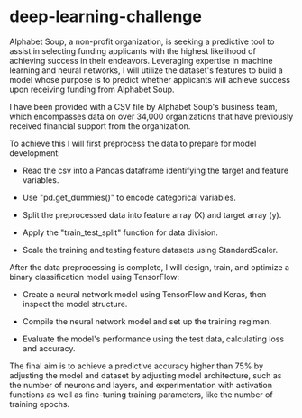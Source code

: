 # deep-learning-challenge

Alphabet Soup, a non-profit organization, is seeking a predictive tool to assist in selecting funding applicants with the highest likelihood of achieving success in their endeavors. Leveraging expertise in machine learning and neural networks, I will utilize the dataset's features to build a model whose purpose is to predict whether applicants will achieve success upon receiving funding from Alphabet Soup.

I have been provided with a CSV file by Alphabet Soup's business team, which encompasses data on over 34,000 organizations that have previously received financial support from the organization. 


To achieve this I will first preprocess the data to prepare for model development:

* Read the csv into a Pandas dataframe identifying the target and feature variables.

* Use "pd.get_dummies()" to encode categorical variables.

* Split the preprocessed data into feature array (X) and target array (y).

* Apply the "train_test_split" function for data division.

* Scale the training and testing feature datasets using StandardScaler.


After the data preprocessing is complete, I will design, train, and optimize a binary classification model using TensorFlow:

* Create a neural network model using TensorFlow and Keras, then inspect the model structure.

* Compile the neural network model and set up the training regimen.

* Evaluate the model's performance using the test data, calculating loss and accuracy.

The final aim is to achieve a predictive accuracy higher than 75% by adjusting the model and dataset by adjusting model architecture, such as the number of neurons and layers, and experimentation with activation functions as well as fine-tuning training parameters, like the number of training epochs.